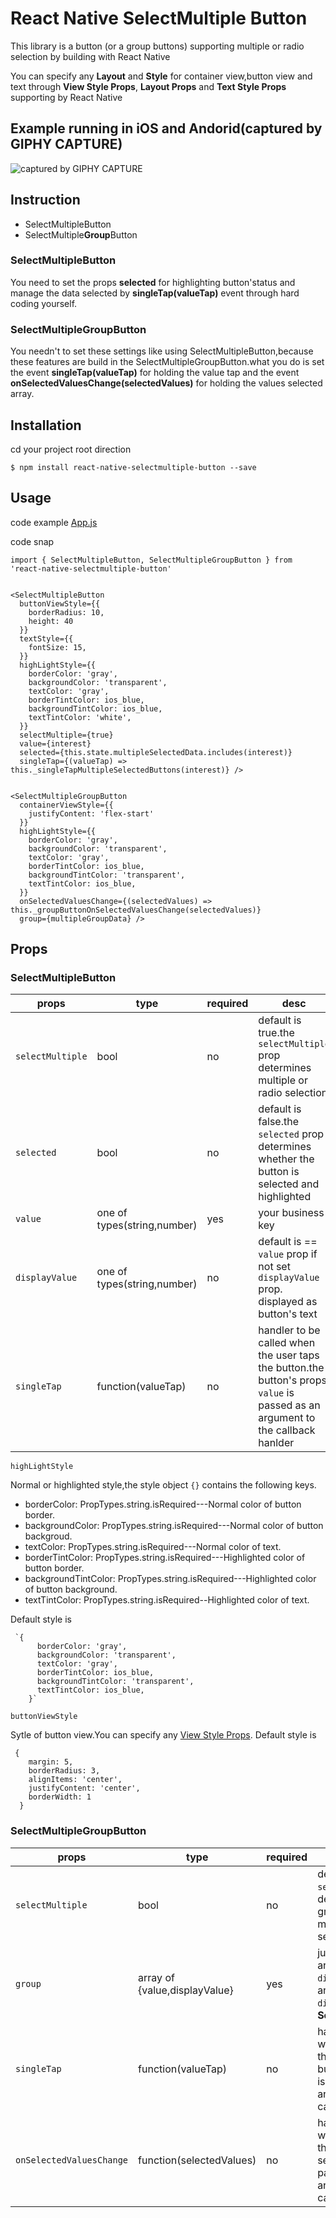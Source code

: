 
# React Native SelectMultiple Button

This library is a button (or a group buttons) supporting multiple or radio selection by building with React Native


You can specify any **Layout** and **Style** for container view,button view and text through **View Style Props**, **Layout Props** and **Text Style Props** supporting by React Native


## Example running in iOS and Andorid(captured by GIPHY CAPTURE)

![captured by GIPHY CAPTURE](https://github.com/danceyoung/react-native-selectmultiple-button/blob/master/screenCapture/ios-screencapture.gif)

## Instruction

 - SelectMultipleButton    
 - SelectMultiple**Group**Button

### SelectMultipleButton

You need to set the props **selected** for highlighting button'status and manage the data selected by **singleTap(valueTap)** event through hard coding yourself.

### SelectMultipleGroupButton
You needn't to set these settings like using SelectMultipleButton,because these features are build in the SelectMultipleGroupButton.what you do is set the event **singleTap(valueTap)** for holding the value tap and the event **onSelectedValuesChange(selectedValues)** for holding the values selected array. 

## Installation

cd your project root direction

    $ npm install react-native-selectmultiple-button --save

## Usage

code example
[App.js](https://github.com/danceyoung/react-native-selectmultiple-button/blob/master/App.js)

code snap

    import { SelectMultipleButton, SelectMultipleGroupButton } from 'react-native-selectmultiple-button'
    
   
    <SelectMultipleButton
      buttonViewStyle={{
        borderRadius: 10,
        height: 40
      }}
      textStyle={{
        fontSize: 15,
      }}
      highLightStyle={{
        borderColor: 'gray',
        backgroundColor: 'transparent',
        textColor: 'gray',
        borderTintColor: ios_blue,
        backgroundTintColor: ios_blue,
        textTintColor: 'white',
      }}
      selectMultiple={true}
      value={interest}
      selected={this.state.multipleSelectedData.includes(interest)}
      singleTap={(valueTap) => this._singleTapMultipleSelectedButtons(interest)} />
 

    <SelectMultipleGroupButton
      containerViewStyle={{
        justifyContent: 'flex-start'
      }}
      highLightStyle={{
        borderColor: 'gray',
        backgroundColor: 'transparent',
        textColor: 'gray',
        borderTintColor: ios_blue,
        backgroundTintColor: 'transparent',
        textTintColor: ios_blue,
      }}
      onSelectedValuesChange={(selectedValues) => this._groupButtonOnSelectedValuesChange(selectedValues)}
      group={multipleGroupData} />

## Props

### SelectMultipleButton

|props  |type  |required  |desc  |
|--|--|--|--|
|`selectMultiple`  |bool  |no  |default is true.the `selectMultiple` prop determines multiple or radio selection  |
|`selected`  |bool  |no  |default is false.the `selected` prop determines whether the button is selected and highlighted  |
|`value`  |one of types(string,number)  |yes  |your business key   |
|`displayValue`  |one of types(string,number)  |no  |default is == `value` prop if not set `displayValue` prop. displayed as button's text |
|`singleTap`  |function(valueTap)  |no  |handler to be called when the user taps the button.the button's props `value` is passed as an argument to the callback hanlder   |

`highLightStyle`

Normal or highlighted style,the style object `{}` contains the following keys.

 - borderColor: PropTypes.string.isRequired---Normal color of button border.
 - backgroundColor: PropTypes.string.isRequired---Normal color of button backgroud.
 - textColor: PropTypes.string.isRequired---Normal color of text.
 - borderTintColor: PropTypes.string.isRequired---Highlighted color of button border.
 - backgroundTintColor: PropTypes.string.isRequired---Highlighted color of button background.
 - textTintColor: PropTypes.string.isRequired--Highlighted color of text.
 
 Default style is

     `{
          borderColor: 'gray',
          backgroundColor: 'transparent',
          textColor: 'gray',
          borderTintColor: ios_blue,
          backgroundTintColor: 'transparent',
          textTintColor: ios_blue,
        }`

    

`buttonViewStyle`

 Sytle of button view.You can specify any [View Style Props](https://facebook.github.io/react-native/docs/view-style-props.html).
 Default style is 

     {
        margin: 5,
        borderRadius: 3,
        alignItems: 'center',
        justifyContent: 'center',
        borderWidth: 1
      }
      
### SelectMultipleGroupButton
|props  |type  |required  |desc  |
|--|--|--|--|
|`selectMultiple`  |bool  |no  |default is true.the `selectMultiple` prop determines the grouped buttons are multiple or radio selection  |
|`group`  |array of {value,displayValue}  |yes  |just a plain array,`value` and `displayValue` props are akin to `value` and `displayValue` props of **SelectMultipleButton**.  |
|`singleTap`  |function(valueTap)  |no  |handler to be called when the user taps the button.the button's props `value` is passed as an argument to the callback hanlder   |
|`onSelectedValuesChange`  |function(selectedValues)  |no  |handler to be called when the user taps the button.the array of selected values is passed as an argument to the callback hanlder   |
